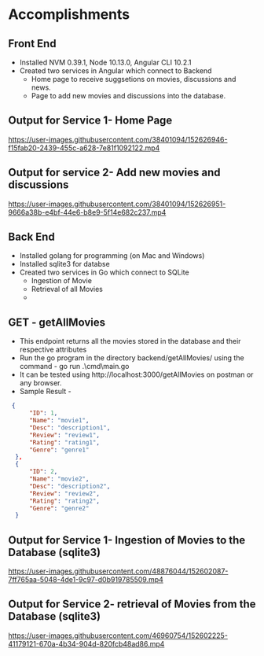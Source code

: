 # Accomplishments

## Front End
* Installed NVM 0.39.1, Node 10.13.0, Angular CLI 10.2.1
* Created two services in Angular which connect to Backend
  * Home page to receive suggsetions on movies, discussions and news.
  * Page to add new movies and discussions into the database.
 
 ## Output for Service 1- Home Page
 
https://user-images.githubusercontent.com/38401094/152626946-f15fab20-2439-455c-a628-7e81f1092122.mp4


## Output for service 2- Add new movies and discussions

https://user-images.githubusercontent.com/38401094/152626951-9666a38b-e4bf-44e6-b8e9-5f14e682c237.mp4


## Back End
* Installed golang for programming (on Mac and Windows)
* Installed sqlite3 for databse
* Created two services in Go which connect to SQLite
  * Ingestion of Movie
  * Retrieval of all Movies
  * 
## GET - getAllMovies
  * This endpoint returns all the movies stored in the database and their respective attributes
  * Run the go program in the directory backend/getAllMovies/ using the command - go run .\cmd\main.go
  * It can be tested using http://localhost:3000/getAllMovies on postman or any browser. 
  * Sample Result - 
  ```json
   {
        "ID": 1,
        "Name": "movie1",
        "Desc": "description1",
        "Review": "review1",
        "Rating": "rating1",
        "Genre": "genre1"
    },
    {
        "ID": 2,
        "Name": "movie2",
        "Desc": "description2",
        "Review": "review2",
        "Rating": "rating2",
        "Genre": "genre2"
    }
   ```

## Output for Service 1- Ingestion of Movies to the Database (sqlite3)


https://user-images.githubusercontent.com/48876044/152602087-7ff765aa-5048-4de1-9c97-d0b919785509.mp4



## Output for Service 2- retrieval of Movies from the Database (sqlite3)

https://user-images.githubusercontent.com/46960754/152602225-41179121-670a-4b34-904d-820fcb48ad86.mp4

